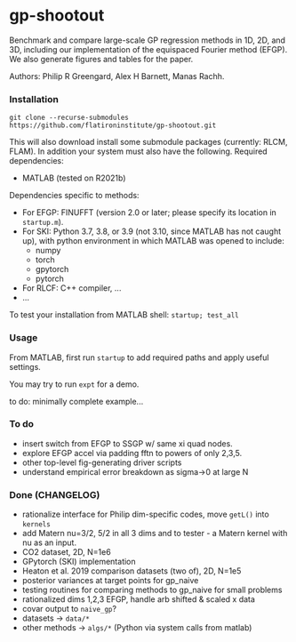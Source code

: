 # gp-shootout

Benchmark and compare large-scale GP regression methods in 1D, 2D, and 3D,
including our implementation of the equispaced Fourier method (EFGP).
We also generate figures and tables for the paper.

Authors: Philip R Greengard, Alex H Barnett, Manas Rachh.


### Installation

`git clone --recurse-submodules https://github.com/flatironinstitute/gp-shootout.git`

This will also download install some submodule packages (currently: RLCM, FLAM).
In addition your system must also have the following.
Required dependencies:

* MATLAB (tested on R2021b)

Dependencies specific to methods:

* For EFGP: FINUFFT (version 2.0 or later; please specify its location in `startup.m`).
* For SKI: Python 3.7, 3.8, or 3.9 (not 3.10, since MATLAB has not caught up), with
python environment in which MATLAB was opened to include:
   - numpy
   - torch
   - gpytorch
   - pytorch
* For RLCF: C++ compiler, ...
* ...

To test your installation from MATLAB shell: `startup; test_all`


### Usage

From MATLAB, first run `startup` to add required paths and apply useful settings.

You may try to run `expt` for a demo.

to do: minimally complete example...


### To do

* insert switch from EFGP to SSGP w/ same xi quad nodes.
* explore EFGP accel via padding fftn to powers of only 2,3,5.
* other top-level fig-generating driver scripts
* understand empirical error breakdown as sigma->0 at large N


### Done (CHANGELOG)

* rationalize interface for Philip dim-specific codes, move `getL()` into `kernels`
* add Matern nu=3/2, 5/2 in all 3 dims and to tester - a Matern kernel with nu as an input.
* CO2 dataset, 2D, N=1e6
* GPytorch (SKI) implementation
* Heaton et al. 2019 comparison datasets (two of), 2D, N=1e5
* posterior variances at target points for gp_naive
* testing routines for comparing methods to gp_naive for small problems
* rationalized dims 1,2,3 EFGP, handle arb shifted & scaled x data
* covar output to `naive_gp`?
* datasets -> `data/*`
* other methods -> `algs/*` (Python via system calls from matlab)

